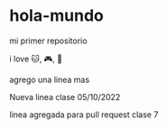 # hola-mundo

mi primer repositorio

i love 🐱, 🎮, 🥪

agrego una linea mas

Nueva linea clase 05/10/2022

linea agregada para pull request clase 7
